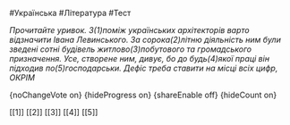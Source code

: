 #Українська #Література #Тест

*Прочитайте уривок. З(1)поміж українських архітекторів варто відзначити Івана Левинського. За сорока(2)літню діяльність ним були зведені сотні будівель житлово(3)побутового та громадського призначення. Усе, створене ним, дивує, бо до будь(4)якої праці він підходив по(5)господарськи. Дефіс треба ставити на місці всіх цифр, ОКРІМ*

{noChangeVote on}
{hideProgress on}
{shareEnable off}
{hideCount on}

[[1]]
[[2]]
[[3]]
[[4]]
[[5]]

